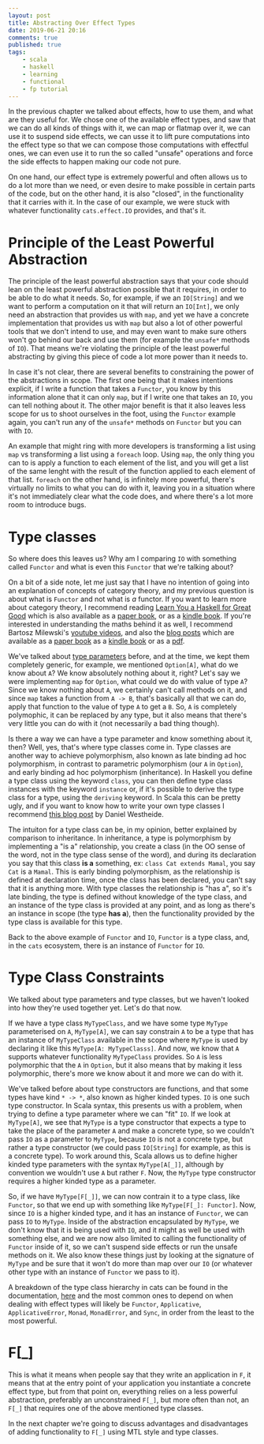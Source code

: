 ```yaml
---
layout: post
title: Abstracting Over Effect Types
date: 2019-06-21 20:16
comments: true
published: true
tags:
    - scala
    - haskell
    - learning
    - functional
    - fp tutorial
---
```


In the previous chapter we talked about effects, how to use them, and what are
they useful for. We chose one of the available effect types, and saw that we
can do all kinds of things with it, we can map or flatmap over it, we can use
it to suspend side effects, we can usse it to lift pure computations into the
effect type so that we can compose those computations with effectful ones, we
can even use it to run the so called "unsafe" operations and force the side
effects to happen making our code not pure.

On one hand, our effect type is extremely powerful and often allows us to do a
lot more than we need, or even desire to make possible in certain parts of the
code, but on the other hand, it is also "closed", in the functionality that it
carries with it. In the case of our example, we were stuck with whatever
functionality `cats.effect.IO` provides, and that's it.

# Principle of the Least Powerful Abstraction

The principle of the least powerful abstraction says that your code should
lean on the least powerful abstraction possible that it requires, in order to
be able to do what it needs. So, for example, if we an `IO[String]` and we
want to perform a computation on it that will return an `IO[Int]`, we only
need an abstraction that provides us with `map`, and yet we have a concrete
implementation that provides us with `map` but also a lot of other powerful
tools that we don't intend to use, and may even want to make sure others won't
go behind our back and use them (for example the `unsafe*` methods of `IO`).
That means we're violating the principle of the least powerful abstracting by
giving this piece of code a lot more power than it needs to.

In case it's not clear, there are several benefits to constraining the power
of the abstractions in scope. The first one being that it makes intentions
explicit, if I write a function that takes a `Functor`, you know by this
information alone that it can only `map`, but if I write one that takes an
`IO`, you can tell nothing about it. The other major benefit is that it also
leaves less scope for us to shoot ourselves in the foot, using the `Functor`
example again, you can't run any of the `unsafe*` methods on `Functor` but you
can with `IO`.

An example that might ring with more developers is transforming a list using
`map` vs transforming a list using a `foreach` loop. Using `map`, the only
thing you can to is apply a function to each element of the list, and you will
get a list of the same lenght with the result of the function applied to each
element of that list. `foreach` on the other hand, is infinitely more
powerful, there's virtually no limits to what you can do with it, leaving you
in a situation where it's not immediately clear what the code does, and where
there's a lot more room to introduce bugs.

# Type classes

So where does this leaves us? Why am I comparing `IO` with something called
`Functor` and what is even this `Functor` that we're talking about?

On a bit of a side note, let me just say that I have no intention of going
into an explanation of concepts of category theory, and my previous question
is about what is `Functor` and not what is *a* functor. If you want to learn
more about category theory, I recommend reading [Learn You a Haskell for Great Good](http://learnyouahaskell.com/chapters)
which is also available as a [paper book](https://amzn.to/30ZWcU1), or as a
[kindle book](https://github.com/igstan/learn-you-a-haskell-kindle). If you're
interested in understanding the maths behind it as well, I recommend Bartosz
Milewski's [youtube videos](https://www.youtube.com/watch?v=I8LbkfSSR58&list=PLbgaMIhjbmEnaH_LTkxLI7FMa2HsnawM_),
and also the [blog posts](https://bartoszmilewski.com/2014/10/28/category-theory-for-programmers-the-preface/)
which are available as a [paper book](https://www.blurb.com/b/9008339-category-theory-for-programmers)
as a [kindle book](https://github.com/mlopes/category-theory-for-programmers-kindle)
or as a [pdf](https://github.com/hmemcpy/milewski-ctfp-pdf/).

We've talked about [type parameters](/articles/Type-Parameters/) before, and
at the time, we kept them completely generic, for example, we mentioned
`Option[A]`, what do we know about `A`? We know absolutely nothing about it,
right? Let's say we were implementing `map` for `Option`, what could we do
with value of type `A`? Since we know nothing about `A`, we certainly can't
call methods on it, and since `map` takes a function from `A -> B`, that's
basically all that we can do, apply that function to the value of type `A` to
get a `B`. So, `A` is completely polymophic, it can be replaced by any type,
but it also means that there's very little you can do with it (not necessarily
a bad thing though).

Is there a way we can have a type parameter and know something about it, then?
Well, yes, that's where type classes come in. Type classes are another way to
achieve polymorphism, also known as late binding ad hoc polymorphism, in
contrast to parametric polymorphism (our `A` in `Option`), and early binding
ad hoc polymorphism (inheritance). In Haskell you define a type class using
the keyword `class`, you can then define type class instances with the keyword
`instance` or, if it's possible to derive the type class for a type, using the
`deriving` keyword. In Scala this can be pretty ugly, and if you want to know
how to write your own type classes I recommend [this blog post](https://danielwestheide.com/blog/2013/02/06/the-neophytes-guide-to-scala-part-12-type-classes.html)
by Daniel Westheide.

The intuiton for a type class can be, in my opinion, better explained by
comparison to inheritance. In inheritance, a type is polymorphism by
implementing a "is a" relationship, you create a class (in the OO sense of the
word, not in the type class sense of the word), and during its declaration you
say that this class **is a** something, ex: `class Cat extends Mamal`, you
say `Cat` is a `Mamal`. This is early binding polymorphism, as the
relationship is defined at declaration time, once the class has been declared,
you can't say that it is anything more. With type classes the relationship is
"has a", so it's late binding, the type is defined without knowledge of the
type class, and an instance of the type class is provided at any point, and as
long as there's an instance in scope (the type **has a**), then the 
functionality provided by the type class is available for this type.

Back to the above example of `Functor` and `IO`, `Functor` is a type class,
and, in the `cats` ecosystem, there is an instance of `Functor` for `IO`.

# Type Class Constraints

We talked about type parameters and type classes, but we haven't looked into
how they're used together yet. Let's do that now.

If we have a type class `MyTypeClass`, and we have some type `MyType`
parameterised on `A`, `MyType[A]`, we can say constrain `A` to be a type that
has an instance of `MyTypeClass` available in the scope where `MyType` is used
by declaring it like this `MyType[A: MyTypeClasss]`. And now, we know that `A`
supports whatever functionality `MyTypeClass` provides. So `A` is less
polymorphic that the `A` in `Option`, but it also means that by making it less
polymorphic, there's more we know about it and more we can do with it.

We've talked before about type constructors are functions, and that some types
have kind `* -> *`, also known as higher kinded types. `IO` is one such type
constructor. In Scala syntax, this presents us with a problem, when trying
to define a type parameter where we can "fit" `IO`. If we look at `MyType[A]`,
we see that `MyType` is a type constructor that expects a type to take the place
of the parameter `A` and make a concrete type, so we couldn't pass `IO` as a
parameter to `MyType`, because `IO` is not a concrete type, but rather a type
constructor (we could pass `IO[String]` for example, as this is a concrete
type). To work around this, Scala allows us to define higher kinded type
parameters with the syntax `MyType[A[_]]`, although by convention we wouldn't
use `A` but rather `F`. Now, the `MyType` type constructor requires a higher
kinded type as a parameter.

So, if we have `MyType[F[_]]`, we can now contrain it to a type class, like
`Functor`, so that we end up with something like `MyType[F[_]: Functor]`. Now,
since `IO` is a higher kinded type, and it has an instance of `Functor`, we
can pass `IO` to `MyType`. Inside of the abstraction encapsulated by `MyType`,
we don't know that it is being used with `IO`, and it might as well be used
with something else, and we are now also limited to calling the functionality
of `Functor` inside of it, so we can't suspend side effects or run the unsafe
methods on it. We also know these things just by looking at the signature of
`MyType` and be sure that it won't do more than map over our `IO` (or whatever
other type with an instance of `Functor` we pass to it).

A breakdown of the type class hierarchy in cats can be found in the
documentation, [here](https://typelevel.org/cats/typeclasses.html#type-classes-in-cats)
and the most common ones to depend on when dealing with effect types will
likely be `Functor`, `Applicative`, `ApplicativeError`, `Monad`, `MonadError`,
and `Sync`, in order from the least to the most powerful.

# F[_]

This is what it means when people say that they write an application in `F`,
it means that at the entry point of your application you instantiate a
concrete effect type, but from that point on, everything relies on a less
powerful abstraction, preferably an unconstrained `F[_]`, but more often than
not, an `F[_]` that requires one of the above mentioned type classes.

In the next chapter we're going to discuss advantages and disadvantages of
adding functionality to `F[_]` using MTL style and type classes.
